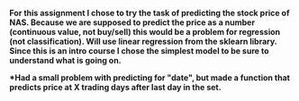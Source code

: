 
<b>For this assignment I chose to try the task of predicting the stock price of NAS.
  Because we are supposed to predict the price as a number (continuous value, not buy/sell) this would be a problem for regression (not classification).
  Will use linear regression from the sklearn library. Since this is an intro course I chose the simplest model to be sure to understand what is going on.
  
  *Had a small problem with predicting for "date", but made a function that predicts price at X trading days after last day in the set.
 </b>
